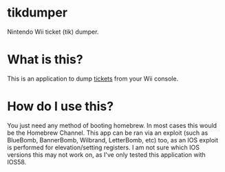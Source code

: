 # tikdumper
Nintendo Wii ticket (tik) dumper.

# What is this?
This is an application to dump [tickets](https://wiibrew.org/wiki/Ticket) from your Wii console. 

# How do I use this?
You just need any method of booting homebrew. In most cases this would be the Homebrew Channel. This app can be ran via an exploit (such as BlueBomb, BannerBomb, Wilbrand, LetterBomb, etc) too, as an IOS exploit is performed for elevation/setting registers. I am not sure which IOS versions this may not work on, as I've only tested this application with IOS58.
